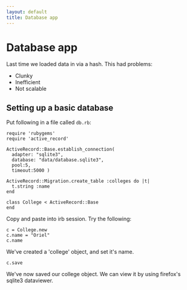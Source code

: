```yaml
---
layout: default
title: Database app
---
```


# Database app

Last time we loaded data in via a hash. This had problems:
  * Clunky
  * Inefficient
  * Not scalable
  
## Setting up a basic database

Put following in a file called `db.rb`:

    require 'rubygems'
    require 'active_record'

    ActiveRecord::Base.establish_connection(
      adapter: "sqlite3",
      database: "data/database.sqlite3",
      pool:5,
      timeout:5000 )

    ActiveRecord::Migration.create_table :colleges do |t|
      t.string :name
    end

    class College < ActiveRecord::Base
    end

Copy and paste into irb session. Try the following:

    c = College.new
    c.name = "Oriel"
    c.name

We've created a 'college' object, and set it's name.

    c.save

We've now saved our college object. We can view it by using firefox's sqlite3 dataviewer.


